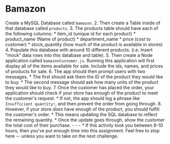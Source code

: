 # Bamazon
Create a MySQL Database called `bamazon`.  2. Then create a Table inside of that database called `products`.  3. The products table should have each of the following columns:     * item_id (unique id for each product)     * product_name (Name of product)     * department_name     * price (cost to customer)     * stock_quantity (how much of the product is available in stores)  4. Populate this database with around 10 different products. (i.e. Insert "mock" data rows into this database and table).  5. Then create a Node application called `bamazonCustomer.js`. Running this application will first display all of the items available for sale. Include the ids, names, and prices of products for sale.  6. The app should then prompt users with two messages.     * The first should ask them the ID of the product they would like to buy.    * The second message should ask how many units of the product they would like to buy.  7. Once the customer has placed the order, your application should check if your store has enough of the product to meet the customer's request.     * If not, the app should log a phrase like `Insufficient quantity!`, and then prevent the order from going through.  8. However, if your store _does_ have enough of the product, you should fulfill the customer's order.    * This means updating the SQL database to reflect the remaining quantity.    * Once the update goes through, show the customer the total cost of their purchase.  - - -  * If this activity took you between 8-10 hours, then you've put enough time into this assignment. Feel free to stop here -- unless you want to take on the next challenge.
